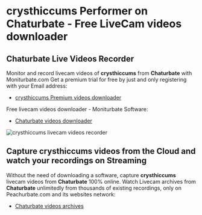 # crysthiccums Performer on Chaturbate - Free LiveCam videos downloader

## Chaturbate Live Videos Recorder

Monitor and record livecam videos of **crysthiccums** from **Chaturbate** with Moniturbate.com
Get a premium trial for free by just and only registering with your Email address:
* [crysthiccums Premium videos downloader](https://moniturbate.com/request-demo-licence-key.html)

Free livecam videos downloader - Moniturbate Software:
* [Chaturbate videos downloader](https://moniturbate.com/moniturbate-download-software.html)

![crysthiccums livecam videos recorder](https://peachurnet.com/templates/moniturbate-software.png)


## Capture crysthiccums videos from the Cloud and watch your recordings on Streaming

Without the need of downloading a software, capture **crysthiccums** livecam videos from **Chaturbate** 100% online.
Watch Livecam archives from **Chaturbate** unlimitedly from thousands of existing recordings, only on Peachurbate.com and its websites network:
* [Chaturbate videos archives](https://peachurnet.com/)